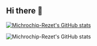 ## Hi there 👋

[![Michrochip-Rezet's  GitHub stats](https://github-readme-stats.vercel.app/api?username=anuraghazra)](https://github.com/anuraghazra/github-readme-stats)

![Michrochip-Rezet's GitHub stats](https://github-readme-stats.vercel.app/api?username=anuraghazra&show=reviews,discussions_started,discussions_answered,prs_merged,prs_merged_percentage)
